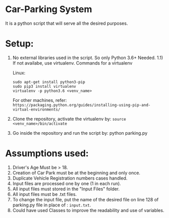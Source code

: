 # Car-Parking System
  It is a python script that will serve all the desired purposes.
  
# Setup:
  1) No external libraries used in the script. So only Python 3.6+ Needed.
      1.1) If not availabe, use virtualenv.
      Commands for a virtualenv

      Linux:
      ```
      sudo apt-get install python3-pip
      sudo pip3 install virtualenv
      virtualenv -p python3.6 <venv_name>
      ```

      For other machines,
      refer: ```https://packaging.python.org/guides/installing-using-pip-and-virtual-environments/```

  2) Clone the repository, activate the virtualenv by:  ```source <venv_name>/bin/activate```
  3) Go inside the repository and run the script by:
     python parking.py
     
# Assumptions used:

1) Driver's Age Must be > 18.
2) Creation of Car Park must be at the beginning and only once.
3) Duplicate Vehicle Registration numbers cases handled.
4) Input files are processed one by one (1 in each run).
5) All input files must stored in the "Input Files" folder.
6) All input files must be .txt files.
7) To change the input file, put the name of the desired file on line 128 of parking.py file in place of : ```input.txt```.
8) Could have used Classes to improve the readability and use of variables.
